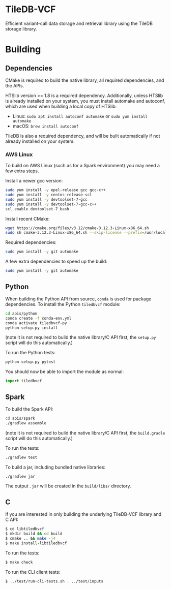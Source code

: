 # TileDB-VCF

Efficient variant-call data storage and retrieval library using the TileDB storage library.

# Building

## Dependencies

CMake is required to build the native library, all required dependencies, and the APIs.

HTSlib version >= 1.8 is a required dependency. Additionally, unless HTSlib is already installed on your system, you must install automake and autoconf, which are used when building a local copy of HTSlib:
* Linux: `sudo apt install autoconf automake` or `sudo yum install automake`
* macOS: `brew install autoconf`

TileDB is also a required dependency, and will be built automatically if not already installed on your system.

### AWS Linux

To build on AWS Linux (such as for a Spark environment) you may need a few extra steps.

Install a newer gcc version:
```bash
sudo yum install -y epel-release gcc gcc-c++
sudo yum install -y centos-release-scl
sudo yum install -y devtoolset-7-gcc
sudo yum install -y devtoolset-7-gcc-c++
scl enable devtoolset-7 bash
```

Install recent CMake:
```bash
wget https://cmake.org/files/v3.12/cmake-3.12.3-Linux-x86_64.sh
sudo sh cmake-3.12.3-Linux-x86_64.sh --skip-license --prefix=/usr/local/
```

Required dependencies:
```bash
sudo yum install -y git automake
```

A few extra dependencies to speed up the build:
```bash
sudo yum install -y git automake
```

## Python

When building the Python API from source, `conda` is used for package dependencies. To install the Python `tiledbvcf` module:
```bash
cd apis/python
conda create -f conda-env.yml
conda activate tiledbvcf-py
python setup.py install
```
(note it is not required to build the native library/C API first, the `setup.py` script will do this automatically.)

To run the Python tests:
```python
python setup.py pytest
```

You should now be able to import the module as normal:
```python
import tiledbvcf
```

## Spark

To build the Spark API:
```bash
cd apis/spark
./gradlew assemble
```
(note it is not required to build the native library/C API first, the `build.gradle` script will do this automatically.)

To run the tests:
```bash
./gradlew test
```

To build a jar, including bundled native libraries:
```bash
./gradlew jar
```
The output `.jar` will be created in the `build/libs/` directory.

## C

If you are interested in only building the underlying TileDB-VCF library and C API:

```bash
$ cd libtiledbvcf
$ mkdir build && cd build
$ cmake .. && make -j4
$ make install-libtiledbvcf
```

To run the tests:
```bash
$ make check
```

To run the CLI client tests:
```bash
$ ../test/run-cli-tests.sh . ../test/inputs
```